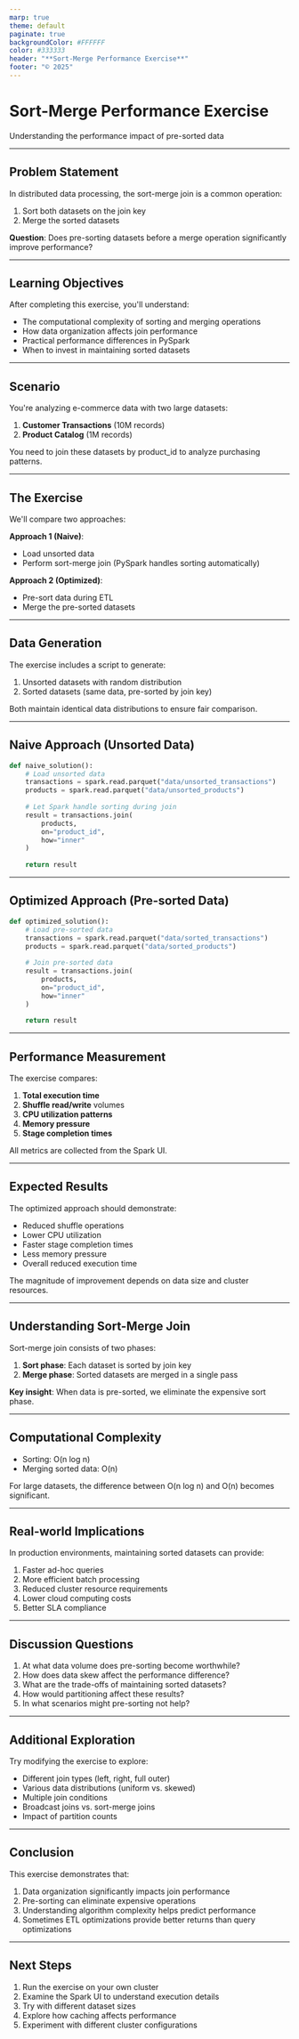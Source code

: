 ```yaml
---
marp: true
theme: default
paginate: true
backgroundColor: #FFFFFF
color: #333333
header: "**Sort-Merge Performance Exercise**"
footer: "© 2025"
---
```


# Sort-Merge Performance Exercise
Understanding the performance impact of pre-sorted data

---

## Problem Statement

In distributed data processing, the sort-merge join is a common operation:
1. Sort both datasets on the join key
2. Merge the sorted datasets

**Question**: Does pre-sorting datasets before a merge operation significantly improve performance?

---

## Learning Objectives

After completing this exercise, you'll understand:
- The computational complexity of sorting and merging operations
- How data organization affects join performance
- Practical performance differences in PySpark
- When to invest in maintaining sorted datasets

---

## Scenario

You're analyzing e-commerce data with two large datasets:
1. **Customer Transactions** (10M records)
2. **Product Catalog** (1M records)

You need to join these datasets by product_id to analyze purchasing patterns.

---

## The Exercise

We'll compare two approaches:

**Approach 1 (Naive)**: 
- Load unsorted data
- Perform sort-merge join (PySpark handles sorting automatically)

**Approach 2 (Optimized)**:
- Pre-sort data during ETL
- Merge the pre-sorted datasets

---

## Data Generation

The exercise includes a script to generate:

1. Unsorted datasets with random distribution
2. Sorted datasets (same data, pre-sorted by join key)

Both maintain identical data distributions to ensure fair comparison.

---

## Naive Approach (Unsorted Data)

```python
def naive_solution():
    # Load unsorted data
    transactions = spark.read.parquet("data/unsorted_transactions")
    products = spark.read.parquet("data/unsorted_products")
    
    # Let Spark handle sorting during join
    result = transactions.join(
        products, 
        on="product_id", 
        how="inner"
    )
    
    return result
```

---

## Optimized Approach (Pre-sorted Data)

```python
def optimized_solution():
    # Load pre-sorted data
    transactions = spark.read.parquet("data/sorted_transactions")
    products = spark.read.parquet("data/sorted_products")
    
    # Join pre-sorted data
    result = transactions.join(
        products, 
        on="product_id", 
        how="inner"
    )
    
    return result
```

---

## Performance Measurement

The exercise compares:

1. **Total execution time**
2. **Shuffle read/write** volumes
3. **CPU utilization patterns**
4. **Memory pressure**
5. **Stage completion times**

All metrics are collected from the Spark UI.

---

## Expected Results

The optimized approach should demonstrate:

- Reduced shuffle operations
- Lower CPU utilization
- Faster stage completion times
- Less memory pressure
- Overall reduced execution time

The magnitude of improvement depends on data size and cluster resources.

---

## Understanding Sort-Merge Join

Sort-merge join consists of two phases:
1. **Sort phase**: Each dataset is sorted by join key
2. **Merge phase**: Sorted datasets are merged in a single pass

**Key insight**: When data is pre-sorted, we eliminate the expensive sort phase.

---

## Computational Complexity

- Sorting: O(n log n)
- Merging sorted data: O(n)

For large datasets, the difference between O(n log n) and O(n) becomes significant.

---

## Real-world Implications

In production environments, maintaining sorted datasets can provide:

1. Faster ad-hoc queries
2. More efficient batch processing
3. Reduced cluster resource requirements
4. Lower cloud computing costs
5. Better SLA compliance

---

## Discussion Questions

1. At what data volume does pre-sorting become worthwhile?
2. How does data skew affect the performance difference?
3. What are the trade-offs of maintaining sorted datasets?
4. How would partitioning affect these results?
5. In what scenarios might pre-sorting not help?

---

## Additional Exploration

Try modifying the exercise to explore:

- Different join types (left, right, full outer)
- Various data distributions (uniform vs. skewed)
- Multiple join conditions
- Broadcast joins vs. sort-merge joins
- Impact of partition counts

---

## Conclusion

This exercise demonstrates that:

1. Data organization significantly impacts join performance
2. Pre-sorting can eliminate expensive operations
3. Understanding algorithm complexity helps predict performance
4. Sometimes ETL optimizations provide better returns than query optimizations

---

## Next Steps

1. Run the exercise on your own cluster
2. Examine the Spark UI to understand execution details
3. Try with different dataset sizes
4. Explore how caching affects performance
5. Experiment with different cluster configurations

